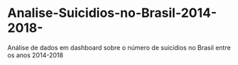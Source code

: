 # Analise-Suicidios-no-Brasil-2014-2018-
Análise de dados em dashboard sobre o número de suicídios no Brasil entre os anos 2014-2018 
